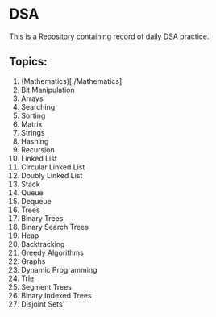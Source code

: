 # DSA
This is a Repository containing record of daily DSA practice.

## Topics:
1. (Mathematics)[./Mathematics]
2. Bit Manipulation
3. Arrays
4. Searching
5. Sorting
6. Matrix
7. Strings
8. Hashing
9. Recursion
10. Linked List
11. Circular Linked List
12. Doubly Linked List
13. Stack
14. Queue
15. Dequeue
16. Trees
17. Binary Trees
18. Binary Search Trees
19. Heap
20. Backtracking
21. Greedy Algorithms
22. Graphs
23. Dynamic Programming
24. Trie
25. Segment Trees
26. Binary Indexed Trees
27. Disjoint Sets
